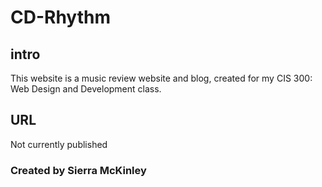 # CD-Rhythm
## intro
This website is a music review website and blog, 
created for my CIS 300: Web Design and Development class.
## URL
Not currently published
### Created by Sierra McKinley

